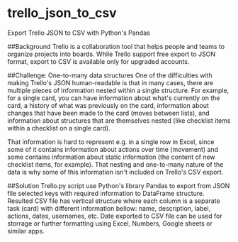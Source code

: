 # trello_json_to_csv
Export Trello JSON to CSV with Python's Pandas

##Background
Trello is a collaboration tool that helps people and teams to organize  projects into boards. While Trello support free export to JSON format, export to CSV is available only for upgraded accounts.

##Challenge: One-to-many data structures
One of the difficulties with making Trello's JSON human-readable is that in many cases, there are multiple pieces of information nested within a single structure. For example, for a single card, you can have information about what's currently on the card, a history of what was previously on the card, information about changes that have been made to the card (moves between lists), and information about structures that are themselves nested (like checklist items within a checklist on a single card). 

That information is hard to represent e.g. in a single row in Excel, since some of it contains information about actions over time (movement) and some contains information about static information (the content of new checklist items, for example). That nesting and one-to-many nature of the data is why some of this information isn't included on Trello's CSV export.

##Solution
Trello.py script use Python's library Pandas to export from JSON file selected keys with required information to DataFrame structure. Resulted CSV file has vertical structure where each column is a separate task (card) with different information bellow: name, description, label, actions, dates, usernames, etc. Date exported to CSV file can be used for storrage or further formatting using Excel, Numbers, Google sheets or similar apps.